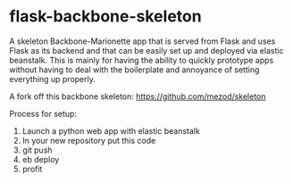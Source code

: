 # flask-backbone-skeleton
A skeleton Backbone-Marionette app that is served from Flask and uses Flask as its backend and that can be easily set up and deployed via elastic beanstalk. 
This is mainly for having the ability to quickly prototype apps without having to deal with the boilerplate and annoyance of setting everything up properly.

A fork off this backbone skeleton: https://github.com/mezod/skeleton

Process for setup:

1) Launch a python web app with elastic beanstalk
2) In your new repository put this code
3) git push
4) eb deploy
5) profit
